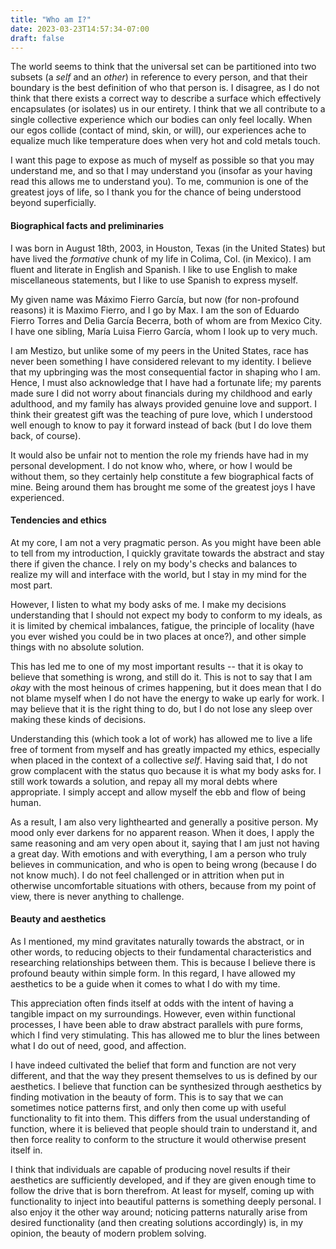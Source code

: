 ```yaml
---
title: "Who am I?"
date: 2023-03-23T14:57:34-07:00
draft: false
---
```


The world seems to think that the universal set can be partitioned into two subsets (a _self_ and an _other_) in reference to every person, and that their boundary is the best definition of who that person is. I disagree, as I do not think that there exists a correct way to describe a surface which effectively encapsulates (or isolates) us in our entirety. I think that we all contribute to a single collective experience which our bodies can only feel locally. When our egos collide (contact of mind, skin, or will), our experiences ache to equalize much like temperature does when very hot and cold metals touch.

I want this page to expose as much of myself as possible so that you may understand me, and so that I may understand you (insofar as your having read this allows me to understand you). To me, communion is one of the greatest joys of life, so I thank you for the chance of being understood beyond superficially.

#### Biographical facts and preliminaries

I was born in August 18th, 2003, in Houston, Texas (in the United States) but have lived the _formative_ chunk of my life in Colima, Col. (in Mexico). I am fluent and literate in English and Spanish. I like to use English to make miscellaneous statements, but I like to use Spanish to express myself.

My given name was Máximo Fierro García, but now (for non-profound reasons) it is Maximo Fierro, and I go by Max. I am the son of Eduardo Fierro Torres and Delia García Becerra, both of whom are from Mexico City. I have one sibling, María Luisa Fierro García, whom I look up to very much.

I am Mestizo, but unlike some of my peers in the United States, race has never been something I have considered relevant to my identity. I believe that my upbringing was the most consequential factor in shaping who I am. Hence, I must also acknowledge that I have had a fortunate life; my parents made sure I did not worry about financials during my childhood and early adulthood, and my family has always provided genuine love and support. I think their greatest gift was the teaching of pure love, which I understood well enough to know to pay it forward instead of back (but I do love them back, of course).

It would also be unfair not to mention the role my friends have had in my personal development. I do not know who, where, or how I would be without them, so they certainly help constitute a few biographical facts of mine. Being around them has brought me some of the greatest joys I have experienced.

#### Tendencies and ethics

At my core, I am not a very pragmatic person. As you might have been able to tell from my introduction, I quickly gravitate towards the abstract and stay there if given the chance. I rely on my body's checks and balances to realize my will and interface with the world, but I stay in my mind for the most part.

However, I listen to what my body asks of me. I make my decisions understanding that I should not expect my body to conform to my ideals, as it is limited by chemical imbalances, fatigue, the principle of locality (have you ever wished you could be in two places at once?), and other simple things with no absolute solution.

This has led me to one of my most important results -- that it is okay to believe that something is wrong, and still do it. This is not to say that I am _okay_ with the most heinous of crimes happening, but it does mean that I do not blame myself when I do not have the energy to wake up early for work. I may believe that it is the right thing to do, but I do not lose any sleep over making these kinds of decisions.

Understanding this (which took a lot of work) has allowed me to live a life free of torment from myself and has greatly impacted my ethics, especially when placed in the context of a collective _self_. Having said that, I do not grow complacent with the status quo because it is what my body asks for. I still work towards a solution, and repay all my moral debts where appropriate. I simply accept and allow myself the ebb and flow of being human.

As a result, I am also very lighthearted and generally a positive person. My mood only ever darkens for no apparent reason. When it does, I apply the same reasoning and am very open about it, saying that I am just not having a great day. With emotions and with everything, I am a person who truly believes in communication, and who is open to being wrong (because I do not know much). I do not feel challenged or in attrition when put in otherwise uncomfortable situations with others, because from my point of view, there is never anything to challenge.

#### Beauty and aesthetics

As I mentioned, my mind gravitates naturally towards the abstract, or in other words, to reducing objects to their fundamental characteristics and researching relationships between them. This is because I believe there is profound beauty within simple form. In this regard, I have allowed my aesthetics to be a guide when it comes to what I do with my time.

This appreciation often finds itself at odds with the intent of having a tangible impact on my surroundings. However, even within functional processes, I have been able to draw abstract parallels with pure forms, which I find very stimulating. This has allowed me to blur the lines between what I do out of need, good, and affection.

I have indeed cultivated the belief that form and function are not very different, and that the way they present themselves to us is defined by our aesthetics. I believe that function can be synthesized through aesthetics by finding motivation in the beauty of form. This is to say that we can sometimes notice patterns first, and only then come up with useful functionality to fit into them. This differs from the usual understanding of function, where it is believed that people should train to understand it, and then force reality to conform to the structure it would otherwise present itself in.

I think that individuals are capable of producing novel results if their aesthetics are sufficiently developed, and if they are given enough time to follow the drive that is born therefrom. At least for myself, coming up with functionality to inject into beautiful patterns is something deeply personal. I also enjoy it the other way around; noticing patterns naturally arise from desired functionality (and then creating solutions accordingly) is, in my opinion, the beauty of modern problem solving.
